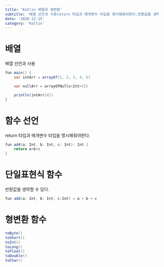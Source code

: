 ```yaml
---
title: 'Kotlin 배열과 형변환'
subtitle: '배열 선언과 사용return 타입과 매개변수 타입을 명시해줘야한다.반환값을 생략할 수 있다.'
date: '2020-12-15'
category: 'Kotlin'
---
```


# 배열

배열 선언과 사용

```java
fun main() {
    var intArr = arrayOf(1, 2, 3, 4, 5)

    var nullArr = arrayOfNulls<Int>(5)

    println(intArr[4])
}
```

# 함수 선언

return 타입과 매개변수 타입을 명시해줘야한다.

```java
fun add(a: Int, b: Int, c: Int): Int {
    return a+b+c
}
```

# 단일표현식 함수

반환값을 생략할 수 있다.

```java
fun add(a: Int, b: Int, c:Int) = a + b + c
```

# 형변환 함수

```java
toByte()
toShort()
toInt()
toLong()
toFloat()
toDouble()
toChar()
```
